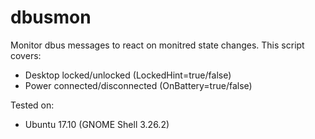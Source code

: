 # dbusmon
Monitor dbus messages to react on monitred state changes.
This script covers:
  * Desktop locked/unlocked (LockedHint=true/false)
  * Power connected/disconnected (OnBattery=true/false)

Tested on:
  * Ubuntu 17.10 (GNOME Shell 3.26.2)
